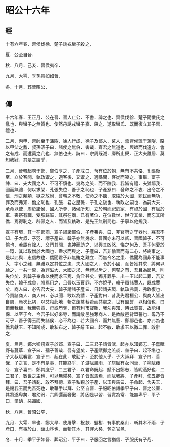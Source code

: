 # 昭公十六年
## 經

十有六年春．齊侯伐徐．楚子誘戎蠻子殺之．

夏．公至自晉．

秋．八月．己亥．晉侯夷卒．

九月．大雩．季孫意如如晉．

冬．十月．葬晉昭公．

## 傳

十六年春．王正月．公在晉．晉人止公．不書．諱之也．齊侯伐徐．楚子聞蠻氏之亂也．與蠻子之無質也．使然丹誘戎蠻子嘉．殺之．遂取蠻氏．既而復立其子焉．禮也．

二月．丙申．齊師至于蒲隧．徐人行成．徐子及郯人．莒人．會齊侯盟于蒲隧．賂以甲父之鼎．叔孫昭子曰．諸侯之無伯．害哉．齊君之無道也．興師而伐遠方．會之有成．而還莫之亢也．無伯也夫．詩曰．宗周既滅．靡所止戾．正大夫離居．莫知我肄．其是之謂乎．

二月．晉韓起聘于鄭．鄭伯享之．子產戒曰．苟有位於朝．無有不共恪．孔張後至．立於客間．執政禦之．適客後．又禦之．適縣間．客從而笑之．事畢．富子諫．曰．夫大國之人．不可不慎也．幾為之笑．而不陵我．我皆有禮．夫猶鄙我．國而無禮．何以求榮．孔張失位．吾子之恥也．子產怒曰．發命之不衷．出令之不信．刑之頗類．獄之放紛．會朝之不敬．使命之不聽．取陵於大國．罷民而無功．罪及而弗知．僑之恥也．孔張．君之昆孫．子孔之後也．執政之嗣也．為嗣大夫．承命以使．周於諸侯．國人所尊．諸侯所知．立於朝而祀於家．有祿於國．有賦於軍．喪祭有職．受脤歸賑．其祭在廟．已有著位．在位數世．世守其業．而忘其所僑．焉得恥之．辟邪之人．而皆及執政．是先王無刑罰也．子寧以他規我．

宣子有環．其一在鄭商．宣子謁諸鄭伯．子產弗與．曰．非官府之守器也．寡君不知．子大叔．子羽．謂子產曰．韓子亦無幾求．晉國亦未可以貳．晉國韓子．不可偷也．若屬有讒人．交鬥其間．鬼神而助之．以興其凶怒．悔之何及．吾子何愛於一環．其以取憎於大國也．盍求而與之．子產曰．吾非偷晉而有二心．將終事之．是以弗與．忠信故也．僑聞君子非無賄之難立．而無令名之患．僑聞為國非不能事大．字小之難．無禮以定其位之患．夫大國之人．令於小國．而皆獲其求．將何以給之．一共一否．為罪滋大．大國之求．無禮以斥之．何饜之有．吾且為鄙邑．則失位矣．若韓子奉命以使而求玉焉．貪淫甚矣．獨非罪乎．出一玉以起二罪．吾又失位．韓子成貪．將焉用之．且吾以玉賈罪．不亦銳乎．韓子買諸賈人．既成賈矣．商人曰．必告君大夫．韓子請諸子產曰．日起請夫環．執政弗義．弗敢復也．今買諸商人．商人曰．必以聞．敢以為請．子產對曰．昔我先君桓公．與商人皆出自周．庸次比耦．以艾殺此地．斬之蓬蒿藜藿而共處之．世有盟誓．以相信也．曰爾無我叛．我無強賈．毋或匄奪．爾有利市寶賄．我勿與知．恃此質誓．故能相保．以至于今．今吾子以好來辱．而謂敝邑強奪商人．是教敝邑背盟誓也．毋乃不可乎．吾子得玉而失諸侯．必不為也．若大國令．而共無藝．鄭鄙邑也．亦弗為也僑若獻玉．不知所成．敢私布之．韓子辭玉曰．起不敏．敢求玉以徼二罪．敢辭之．

夏．亖月．鄭六卿餞宣子於郊．宣子曰．二三君子請皆賦．起亦以知鄭志．子齹賦野有蔓草．宣子曰．孺子善哉．吾有望矣．子產賦鄭之羔裘．宣子曰．起不堪也．子大叔賦褰裳．宣子曰．起在此．敢勤子．至於他人乎．子大叔拜．宣子曰．善哉．子之言．是不有是事．其能終乎．子游賦風雨．子旗賦有女同車．子柳賦蘀兮．宣子喜曰．鄭其庶乎．二三君子．以君命貺起．賦不出鄭志．皆昵燕好也．二三君子．數世之主也．可以無懼矣．宣子皆獻馬焉．而賦我將．子產拜．使五卿皆拜．曰．吾子靖亂．敢不拜德．宣子私覲於子產．以玉與馬曰．子命起．舍夫玉．是賜我玉而免吾死也．敢藉手以拜．公至自晉．子服昭伯語季平子曰．晉之公室．其將遂卑矣．君幼弱．六卿彊而奢傲．將因是以習．習實為常．能無卑乎．平子曰．爾幼．惡識國．

秋．八月．晉昭公卒．

九月．大雩．旱也．鄭大旱．使屠擊．祝款．竪柎．有事於桑山．斬其木不雨．子產曰．有事於山．蓺山林也．而斬其木．其罪大矣．奪之官邑．

冬．十月．季平子如晉．葬昭公．平子曰．子服回之言猶信．子服氏有子哉．

